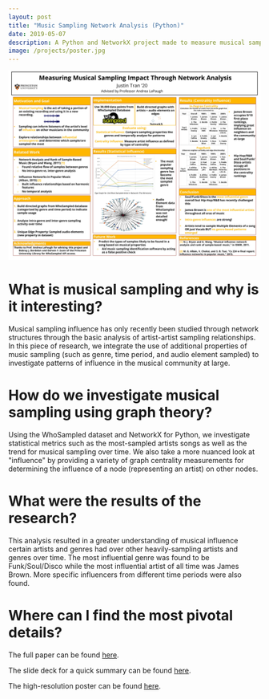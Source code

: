 ```yaml
---
layout: post
title: "Music Sampling Network Analysis (Python)"
date: 2019-05-07
description: A Python and NetworkX project made to measure musical sampling influence in the music industry through networks and graph theory.
image: /projects/poster.jpg
---
```

![Summary poster of findings](/projects/poster.jpg)
# What is musical sampling and why is it interesting?
Musical sampling influence has only recently been studied through network structures through
the basic analysis of artist-artist sampling relationships. In this piece of research, we integrate the use of
additional properties of music sampling (such as genre, time period, and audio element sampled) to
investigate patterns of influence in the musical community at large. 

# How do we investigate musical sampling using graph theory?
Using the WhoSampled dataset and NetworkX for Python,
we investigate statistical metrics such as the most-sampled artists songs as well as the trend for
musical sampling over time. We also take a more nuanced look at "influence" by providing a variety
of graph centrality measurements for determining the influence of a node (representing an artist) on
other nodes. 

# What were the results of the research?
This analysis resulted in a greater understanding of musical influence certain artists
and genres had over other heavily-sampling artists and genres over time. The most influential genre
was found to be Funk/Soul/Disco while the most influential artist of all time was James Brown.
More specific influencers from different time periods were also found.

# Where can I find the most pivotal details?

The full paper can be found [here](https://justintranjt.me/research/music_sampling_networks.pdf).

The slide deck for a quick summary can be found [here](https://justintranjt.me/research/presentation.pdf).

The high-resolution poster can be found [here](https://justintranjt.me/research/poster.pdf).
